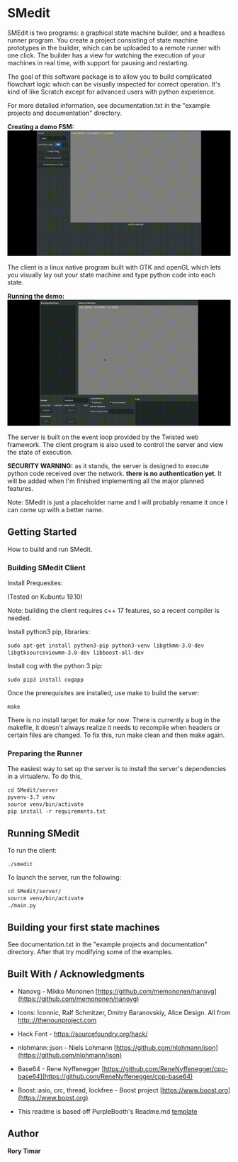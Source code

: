 # SMedit

SMEdit is two programs: a graphical state machine builder, and a headless runner program. You create a project consisting of state machine prototypes in the builder, which can be uploaded to a remote runner with one click. The builder has a view for watching the execution of your machines in real time, with support for pausing and restarting.

The goal of this software package is to allow you to build complicated flowchart logic which can be visually inspected for correct operation. It's kind of like Scratch except for advanced users with python experience.

For more detailed information, see documentation.txt in the "example projects and documentation" directory.


**Creating a demo FSM:**
![Builder, building](doc/img/build.gif)

The client is a linux native program built with GTK and openGL which lets you visually lay out your state machine and type python code into each state. 

**Running the demo:**
![Builder, running](doc/img/run.gif)

The server is built on the event loop provided by the Twisted web framework. The client program is also used to control the server and view the state of execution.

**SECURITY WARNING:** as it stands, the server is designed to execute python code received over the network. **there is no authentication yet**. It will be added when I'm finished implementing all the major planned features.

Note: SMedit is just a placeholder name and I will probably rename it once I can come up with a better name.



## Getting Started

How to build and run SMedit.


### Building SMedit Client

Install Prequesites:  

(Tested on Kubuntu 19.10)

Note: building the client requires c++ 17 features, so a recent compiler is needed.

Install python3 pip, libraries:

```
sudo apt-get install python3-pip python3-venv libgtkmm-3.0-dev libgtksourceviewmm-3.0-dev libboost-all-dev
```

Install cog with the python 3 pip:
```
sudo pip3 install cogapp
```

Once the prerequisites are installed, use make to build the server:

```
make
```

There is no install target for make for now. 
There is currently a bug in the makefile, it doesn't always realize it needs to recompile when headers or certain files are changed. To fix this, run make clean and then make again.


### Preparing the Runner

The easiest way to set up the server is to install the server's dependencies in a virtualenv. 
To do this, 

```
cd SMedit/server
pyvenv-3.7 venv
source venv/bin/activate
pip install -r requirements.txt
```

## Running SMedit

To run the client:
```
./smedit
```

To launch the server, run the following:

```
cd SMedit/server/
source venv/bin/activate
./main.py
```

## Building your first state machines
See documentation.txt in the "example projects and documentation" directory. After that try modifying some of the examples.


## Built With / Acknowledgments
* Nanovg - Mikko Mononen [https://github.com/memononen/nanovg](https://github.com/memononen/nanovg)

* Icons: Iconnic, Ralf Schmitzer, Dmitry Baranovskiy, Alice Design. All from [http:://thenounproject.com](http:://thenounproject.com)

* Hack Font  -  https://sourcefoundry.org/hack/

* nlohmann::json  -  Niels Lohmann [https://github.com/nlohmann/json](https://github.com/nlohmann/json)

* Base64 - Rene Nyffenegger  [https://github.com/ReneNyffenegger/cpp-base64](https://github.com/ReneNyffenegger/cpp-base64)

* Boost::asio, crc, thread, lockfree - Boost project [https://www.boost.org](https://www.boost.org)

* This readme is based off PurpleBooth's Readme.md [template](https://gist.github.com/PurpleBooth/109311bb0361f32d87a2#file-readme-template-md)



## Author

**Rory Timar**









